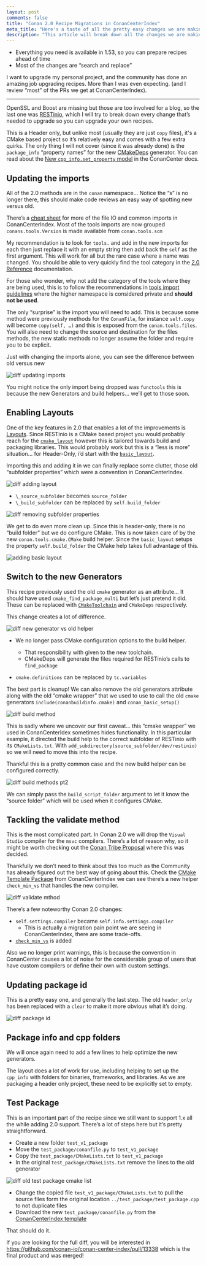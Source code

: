 ```yaml
---
layout: post
comments: false
title: "Conan 2.0 Recipe Migrations in ConanCenterIndex"
meta_title: "Here's a taste of all the pretty easy changes we are making in ConanCenterIndex getting ready for the Conan 2.0 launch"
description: "This article will break down all the changes we are making in ConanCenterIndex for you slightly more complicated header-only recipe which uses CMake to install files instead of a simply copy. This makes it a great reference for more CMake based projects."
---
```


<script type="application/ld+json">
{
 "@context": "https://schema.org", 
 "@type": "TechArticle",
 "headline": "Conan 2.0 Recipe Migrations in ConanCenterIndex",
 "alternativeHeadline": "Here's a taste of all the pretty easy changes we are making in ConanCenterIndex getting ready for the Conan 2.0 launch",
 "image": "https://docs.conan.io/en/latest/_images/frogarian.png",
 "author": "Christopher McArthur, Conan Developer Advocate",
 "genre": "C/C++", 
 "keywords": "c c++ package manager conan cmake header only package 2.0 migration recipe updates", 
 "publisher": {
    "@type": "Organization",
    "name": "Conan.io",
    "logo": {
      "@type": "ImageObject",
      "url": "https://media.jfrog.com/wp-content/uploads/2017/07/20134853/conan-logo-text.svg"
    }
 },
 "datePublished": "2022-10-26",
 "description": "This article will break down all the changes we are making in ConanCenterIndex for you slightly more complicated header-only recipe which uses CMake to install files instead of a simply copy. This makes it a great reference for more CMake based projects."
 }
</script>

- Everything you need is available in 1.53, so you can prepare recipes ahead of time
- Most of the changes are “search and replace”

I want to upgrade my personal project, and the community has done an amazing job upgrading recipes. More than I was even expecting. (and I review “most” of the PRs we get at ConanCenterIndex).

---

OpenSSL and Boost are missing but those are too involved for a blog, so the last one was [RESTinio](https://github.com/conan-io/conan-center-index/blob/1c3556ccd1cb04a6023d0170ba04552649eb45f3/recipes/restinio/all/conanfile.py), which I will try to break down every change that’s needed to upgrade so you can upgrade your own recipes.

This is a Header only, but unlike most (usually they are just ``copy`` files), it's a CMake based project so it’s relatively easy and comes with a few extra quirks. The only thing I will not cover (since it was already done) is the ``package_info`` “property names” for the new [CMakeDeps](https://docs.conan.io/en/latest/reference/conanfile/tools/cmake/cmakedeps.html) generator. You can read about the [New ``cpp_info.set_property`` model](https://github.com/conan-io/conan-center-index/blob/master/docs/v2_migration.md#new-cpp_info-set_property-model) in the ConanCenter docs.

## Updating the imports

All of the 2.0 methods are in the ``conan`` namespace… Notice the “s” is no longer there, this should make code reviews an easy way of spotting new versus old.

There’s a [cheat sheet](https://github.com/conan-io/conan-center-index/blob/master/docs/v2_linter.md#import-conanfile-from-conan) for more of the file IO and common imports in ConanCenterIndex. Most of the tools imports are now grouped ``conans.tools.Version`` is made available from ``conan.tools.scm``

My recommendation is to look for ``tools.`` and add in the new imports for each then just replace it with an empty string then add back the ``self`` as the first argument. This will work for all but the rare case where a name was changed. You should be able to very quickly find the tool category in the [2.0 Reference](https://docs.conan.io/en/2.0/reference/tools.html) documentation.

For those who wonder, why not add the category of the tools where they are being used, this is to follow the recommendations in [tools import guidelines](https://docs.conan.io/en/latest/reference/conanfile/tools.html?highlight=main%20guidelines) where the higher namespace is considered private and **should not be used**.

The only “surprise” is the import you will need to add. This is because some method were previously methods for the ``ConanFile``, for instance ``self.copy`` will become ``copy(self, …)`` and this is exposed from the ``conan.tools.files``. You will also need to change the source and destination for the files methods, the new static methods no longer assume the folder and require you to be explicit.

Just with changing the imports alone, you can see the difference between old versus new

<p class="centered">
    <img  src="{{ site.baseurl }}/assets/post_images/2022-10-26/0.png" style="display: block; margin-left: auto; margin-right: auto;" alt="diff updating imports"/>
</p>

You might notice the only import being dropped was ``functools`` this is because the new Generators and build helpers… we’ll get to those soon.

## Enabling Layouts

One of the key features in 2.0 that enables a lot of the improvements is [Layouts](https://docs.conan.io/en/latest/reference/conanfile/tools/layout.html#predefined-layouts). Since RESTinio is a CMake based project you would probably reach for the [``cmake_layout``](https://docs.conan.io/en/latest/reference/conanfile/tools/cmake/cmake_layout.html) however this is tailored towards build and packaging libraries. This would probably work but this is a “less is more” situation… for Header-Only, i’d start with the [``basic_layout``](https://docs.conan.io/en/latest/reference/conanfile/tools/layout.html#basic-layout).

Importing this and adding it in we can finally replace some clutter, those old “subfolder properties” which were a convention in ConanCenterIndex.

<p class="centered">
    <img  src="{{ site.baseurl }}/assets/post_images/2022-10-26/1.png" style="display: block; margin-left: auto; margin-right: auto;" alt="diff adding layout"/>
</p>

- ``\_source_subfolder`` becomes ``source_folder``
- ``\_build_subfolder`` can be replaced by ``self.build_folder``

<p class="centered">
    <img  src="{{ site.baseurl }}/assets/post_images/2022-10-26/2.png" style="display: block; margin-left: auto; margin-right: auto;" alt="diff removing subfolder properties"/>
</p>

We get to do even more clean up. Since this is header-only, there is no “build folder” but we do configure CMake. This is now taken care of by the new ``conan.tools.cmake.CMake`` build helper. Since the ``basic_layout`` setups the property ``self.build_folder`` the CMake help takes full advantage of this.

<p class="centered">
    <img  src="{{ site.baseurl }}/assets/post_images/2022-10-26/3.png" style="display: block; margin-left: auto; margin-right: auto;" alt="adding basic layout"/>
</p>

## Switch to the new Generators

This recipe previously used the old ``cmake`` generator as an attribute… It should have used ``cmake_find_package_multi`` but let’s just pretend it did. These can be replaced with [``CMakeToolchain``](https://docs.conan.io/en/2.0/reference/tools/cmake/cmaketoolchain.html) and ``CMakeDeps`` respectively.

This change creates a lot of difference.

<p class="centered">
    <img  src="{{ site.baseurl }}/assets/post_images/2022-10-26/4.png" style="display: block; margin-left: auto; margin-right: auto;" alt="diff new generator vs old helper"/>
</p>

- We no longer pass CMake configuration options to the build helper.

  - That responsibility with given to the new toolchain.
  - CMakeDeps will generate the files required for RESTinio’s calls to ``find_package``

- ``cmake.definitions`` can be replaced by ``tc.variables``

The best part is cleanup! We can also remove the old generators attribute along with the old “cmake wrapper” that we used to use to call the old ``cmake`` generators ``include(conanbuildinfo.cmake)`` and ``conan_basic_setup()``

<p class="centered">
    <img  src="{{ site.baseurl }}/assets/post_images/2022-10-26/5.png" style="display: block; margin-left: auto; margin-right: auto;" alt="diff build method"/>
</p>

This is sadly where we uncover our first caveat… this “cmake wrapper” we used in ConanCenterIdex sometimes hides functionality. In this particular example, it directed the build help to the correct subfolder of RESTinio with its ``CMakeLists.txt``. With ``add_subdirectory(source_subfolder/dev/restinio)`` so we will need to move this into the recipe.

Thankful this is a pretty common case and the new build helper can be configured correctly.

<p class="centered">
    <img  src="{{ site.baseurl }}/assets/post_images/2022-10-26/6.png" style="display: block; margin-left: auto; margin-right: auto;" alt="diff build methods pt2"/>
</p>

We can simply pass the ``build_script_folder`` argument to let it know the “source folder” which will be used when it configures CMake.

## Tackling the validate method

This is the most complicated part. In Conan 2.0 we will drop the ``Visual Studio`` compiler for the ``msvc`` compilers. There’s a lot of reason why, so it might be worth checking out the [Conan Tribe Proposal](https://github.com/conan-io/tribe/blob/main/design/032-msvc_support.md) where this was decided.

Thankfully we don’t need to think about this too much as the Community has already figured out the best way of going about this. Check the [CMake Template Package](https://github.com/conan-io/conan-center-index/blob/master/docs/package_templates/cmake_package/all/conanfile.py#L90) from ConanCenterIndex we can see there’s a new helper ``check_min_vs`` that handles the new compiler.

<p class="centered">
    <img  src="{{ site.baseurl }}/assets/post_images/2022-10-26/7.png" style="display: block; margin-left: auto; margin-right: auto;" alt="diff validate mthod"/>
</p>

There’s a few noteworthy Conan 2.0 changes:

- ``self.settings.compiler`` became ``self.info.settings.compiler``
  - This is actually a migration pain point we are seeing in ConanCenterIndex, there are some trade-offs.
- [``check_min_vs``](https://docs.conan.io/en/2.0/reference/tools/microsoft/helpers.html#check-min-vs) is added

Also we no longer print warnings, this is because the convention in ConanCenter causes a lot of noise for the considerable group of users that have custom compilers or define their own with custom settings.

## Updating package id

This is a pretty easy one, and generally the last step. The old ``header_only`` has been replaced with a ``clear`` to make it more obvious what it’s doing.

<p class="centered">
    <img  src="{{ site.baseurl }}/assets/post_images/2022-10-26/8.png" style="display: block; margin-left: auto; margin-right: auto;" alt="diff package id"/>
</p>

## Package info and cpp folders

We will once again need to add a few lines to help optimize the new generators.

The layout does a lot of work for use, including helping to set up the ``cpp_info`` with folders for binaries, frameworks, and libraries. As we are packaging a header only project, these need to be explicitly set to empty.

## Test Package

This is an important part of the recipe since we still want to support 1.x all the while adding 2.0 support. There’s a lot of steps here but it’s pretty straightforward.

- Create a new folder ``test_v1_package``
- Move the ``test_package/conanfile.py`` to ``test_v1_package``
- Copy the ``test_package/CMakeLists.txt`` to ``test_v1_package``
- In the original ``test_package/CMakeLists.txt`` remove the lines to the old generator

<p class="centered">
    <img  src="{{ site.baseurl }}/assets/post_images/2022-10-26/9.png" style="display: block; margin-left: auto; margin-right: auto;" alt="diff old test package cmake list"/>
</p>

- Change the copied file ``test_v1_package/CMakeLists.txt`` to pull the source files form the original location ``../test_package/test_package.cpp`` to not duplicate files
- Download the new ``test_package/conanfile.py`` from the [ConanCenterIndex template](https://github.com/conan-io/conan-center-index/blob/master/docs/package_templates/header_only/all/test_package/conanfile.py)

That should do it.

If you are looking for the full diff, you will be interested in <https://github.com/conan-io/conan-center-index/pull/13338> which is the final product and was merged!
